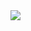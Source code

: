 <a href="https://github.com/LittleCCB">
  <img src="https://github-readme-stats.vercel.app/api?username=LittleCCB&show_icons=true"/>
</a>
